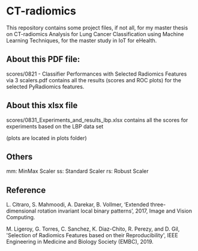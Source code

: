 # CT-radiomics

This repository contains some project files, if not all, for my master thesis on CT-radiomics Analysis for Lung Cancer Classification using Machine Learning Techniques, for the master study in IoT for eHealth.

## About this PDF file:
scores/0821 - Classifier Performances with Selected Radiomics Features via 3 scalers.pdf
contains all the results (scores and ROC plots) for the selected PyRadiomics features. 

## About this xlsx file
scores/0831_Experiments_and_results_lbp.xlsx
contains all the scores for experiments based on the LBP data set

(plots are located in plots folder)

## Others
mm: MinMax Scaler
ss: Standard Scaler
rs: Robust Scaler

## Reference

L. Citraro, S. Mahmoodi, A. Darekar, B. Vollmer, ‘Extended three-dimensional rotation invariant local binary patterns’, 2017, Image and Vision Computing.

M. Ligeroy, G. Torres, C. Sanchez, K. Diaz-Chito, R. Perezy, and D. Gil, 'Selection of Radiomics Features based on their Reproducibility', IEEE Engineering in Medicine and Biology Society (EMBC), 2019.
